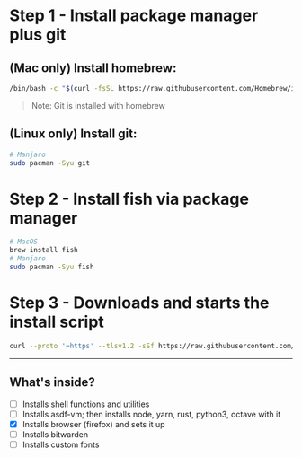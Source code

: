 # Step 1 - Install package manager plus git

## (Mac only) Install homebrew:

```sh
/bin/bash -c "$(curl -fsSL https://raw.githubusercontent.com/Homebrew/install/HEAD/install.sh)"
```

> Note: Git is installed with homebrew

## (Linux only) Install git:

```sh
# Manjaro
sudo pacman -Syu git
```

# Step 2 - Install fish via package manager

```sh
# MacOS
brew install fish
# Manjaro
sudo pacman -Syu fish
```

# Step 3 - Downloads and starts the install script

```sh
curl --proto '=https' --tlsv1.2 -sSf https://raw.githubusercontent.com/tbjgolden/unix-dev-setup/main/install.sh | fish
```

---

## What's inside?

- [ ] Installs shell functions and utilities
- [ ] Installs asdf-vm; then installs node, yarn, rust, python3, octave with it
- [x] Installs browser (firefox) and sets it up
- [ ] Installs bitwarden
- [ ] Installs custom fonts
